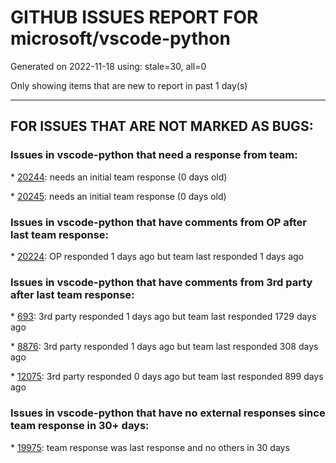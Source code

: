 
# GITHUB ISSUES REPORT FOR microsoft/vscode-python


Generated on 2022-11-18 using: stale=30, all=0


Only showing items that are new to report in past 1 day(s)


---

## FOR ISSUES THAT ARE NOT MARKED AS BUGS:


### Issues in vscode-python that need a response from team:


\* [20244](https://github.com/microsoft/vscode-python/issues/20244 "Package pyautogui miss the function screenshot() in the intellisense"): needs an initial team response (0 days old)

\* [20245](https://github.com/microsoft/vscode-python/issues/20245 "Use the shortcut keys in the keyboard to lock the intellisense window"): needs an initial team response (0 days old)

### Issues in vscode-python that have comments from OP after last team response:


\* [20224](https://github.com/microsoft/vscode-python/issues/20224 "If launched is from within conda environment with &quot;conda&quot; installed in it, it gets called &quot;base&quot; which breaks the debugger "): OP responded 1 days ago but team last responded 1 days ago

### Issues in vscode-python that have comments from 3rd party after last team response:


\* [693](https://github.com/microsoft/vscode-python/issues/693 "Debugger doesn't stop at breakpoints with pytest if pytest-cov is used"): 3rd party responded 1 days ago but team last responded 1729 days ago

\* [8876](https://github.com/microsoft/vscode-python/issues/8876 "Add prompt for arguments when launching debugger"): 3rd party responded 1 days ago but team last responded 308 days ago

\* [12075](https://github.com/microsoft/vscode-python/issues/12075 "Enable multiple test suites and test configurations in the Test UI"): 3rd party responded 0 days ago but team last responded 899 days ago

### Issues in vscode-python that have no external responses since team response in 30+ days:


\* [19975](https://github.com/microsoft/vscode-python/issues/19975 "Simplify running other things across the board."): team response was last response and no others in 30 days
